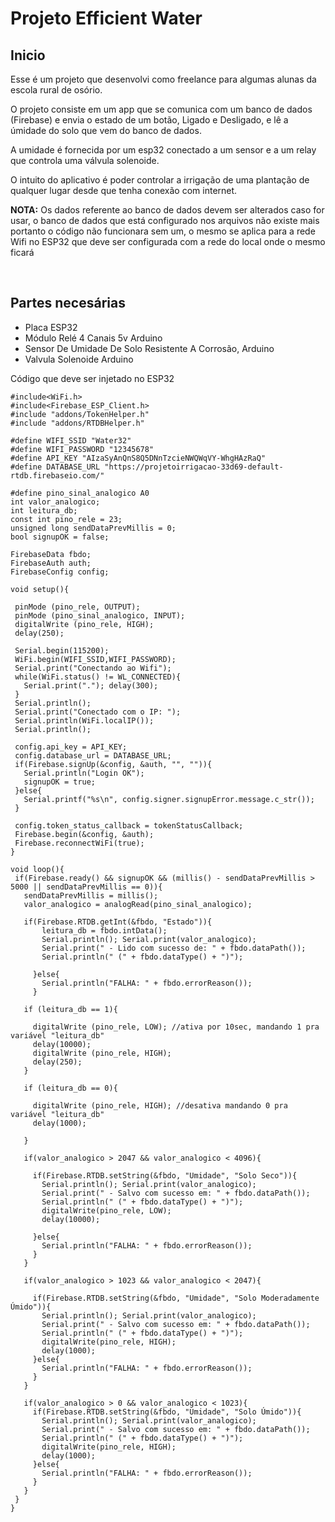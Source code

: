 # Projeto Efficient Water

## Inicio
<p>Esse é um projeto que desenvolvi como freelance para algumas alunas da escola rural de osório.</p>
<p>O projeto consiste em um app que se comunica com um banco de dados (Firebase) e envia o estado de um botão, Ligado e Desligado, e lê a úmidade do solo que vem do banco de dados.</p>
<p>A umidade é fornecida por um esp32 conectado a um sensor e a um relay que controla uma válvula solenoide.</p>
<p>O intuito do aplicativo é poder controlar a irrigação de uma plantação de qualquer lugar desde que tenha conexão com internet.</p>
<p><b>NOTA:</b> Os dados referente ao banco de dados devem ser alterados caso for usar, o banco de dados que está configurado nos arquivos não existe mais portanto o código não funcionara sem um, o mesmo se aplica para a rede Wifi no ESP32 que deve ser configurada com a rede do local onde o mesmo ficará</p>
<br>

## Partes necesárias
<ul>
  <li>Placa ESP32</li>
  <li>Módulo Relé 4 Canais 5v Arduino</li>
  <li>Sensor De Umidade De Solo Resistente A Corrosão, Arduino</li>
  <li>Valvula Solenoide Arduino</li>
</ul>
<p>Código que deve ser injetado no ESP32</p>

 ```
 #include<WiFi.h>
#include<Firebase_ESP_Client.h>
#include "addons/TokenHelper.h"
#include "addons/RTDBHelper.h"

#define WIFI_SSID "Water32"
#define WIFI_PASSWORD "12345678"
#define API_KEY "AIzaSyAnQnS8Q5DNnTzcieNWQWqVY-WhgHAzRaQ"
#define DATABASE_URL "https://projetoirrigacao-33d69-default-rtdb.firebaseio.com/"

#define pino_sinal_analogico A0
int valor_analogico;
int leitura_db;
const int pino_rele = 23;
unsigned long sendDataPrevMillis = 0;
bool signupOK = false;

FirebaseData fbdo;
FirebaseAuth auth;
FirebaseConfig config;

void setup(){
  
  pinMode (pino_rele, OUTPUT);
  pinMode (pino_sinal_analogico, INPUT);
  digitalWrite (pino_rele, HIGH);
  delay(250);
  
  Serial.begin(115200);
  WiFi.begin(WIFI_SSID,WIFI_PASSWORD);
  Serial.print("Conectando ao Wifi");
  while(WiFi.status() != WL_CONNECTED){
    Serial.print("."); delay(300);
  }
  Serial.println();
  Serial.print("Conectado com o IP: ");
  Serial.println(WiFi.localIP());
  Serial.println();

  config.api_key = API_KEY;
  config.database_url = DATABASE_URL;
  if(Firebase.signUp(&config, &auth, "", "")){
    Serial.println("Login OK");
    signupOK = true;
  }else{
    Serial.printf("%s\n", config.signer.signupError.message.c_str());
  }

  config.token_status_callback = tokenStatusCallback;
  Firebase.begin(&config, &auth);
  Firebase.reconnectWiFi(true);
}

void loop(){
  if(Firebase.ready() && signupOK && (millis() - sendDataPrevMillis > 5000 || sendDataPrevMillis == 0)){
    sendDataPrevMillis = millis();
    valor_analogico = analogRead(pino_sinal_analogico);

    if(Firebase.RTDB.getInt(&fbdo, "Estado")){
        leitura_db = fbdo.intData();
        Serial.println(); Serial.print(valor_analogico);
        Serial.print(" - Lido com sucesso de: " + fbdo.dataPath());
        Serial.println(" (" + fbdo.dataType() + ")");
        
      }else{
        Serial.println("FALHA: " + fbdo.errorReason());
      }

    if (leitura_db == 1){
      
      digitalWrite (pino_rele, LOW); //ativa por 10sec, mandando 1 pra variável "leitura_db"
      delay(10000);
      digitalWrite (pino_rele, HIGH);
      delay(250);
    }

    if (leitura_db == 0){
       
      digitalWrite (pino_rele, HIGH); //desativa mandando 0 pra variável "leitura_db"
      delay(1000);
        
    }
    
    if(valor_analogico > 2047 && valor_analogico < 4096){  
      
      if(Firebase.RTDB.setString(&fbdo, "Umidade", "Solo Seco")){
        Serial.println(); Serial.print(valor_analogico);
        Serial.print(" - Salvo com sucesso em: " + fbdo.dataPath());
        Serial.println(" (" + fbdo.dataType() + ")");
        digitalWrite(pino_rele, LOW);
        delay(10000);
        
      }else{
        Serial.println("FALHA: " + fbdo.errorReason());
      }
    }

    if(valor_analogico > 1023 && valor_analogico < 2047){

      if(Firebase.RTDB.setString(&fbdo, "Umidade", "Solo Moderadamente Úmido")){
        Serial.println(); Serial.print(valor_analogico);
        Serial.print(" - Salvo com sucesso em: " + fbdo.dataPath());
        Serial.println(" (" + fbdo.dataType() + ")");
        digitalWrite(pino_rele, HIGH);
        delay(1000);
      }else{
        Serial.println("FALHA: " + fbdo.errorReason());
      }
    }

    if(valor_analogico > 0 && valor_analogico < 1023){
      if(Firebase.RTDB.setString(&fbdo, "Umidade", "Solo Úmido")){
        Serial.println(); Serial.print(valor_analogico);
        Serial.print(" - Salvo com sucesso em: " + fbdo.dataPath());
        Serial.println(" (" + fbdo.dataType() + ")");
        digitalWrite(pino_rele, HIGH);
        delay(1000);
      }else{
        Serial.println("FALHA: " + fbdo.errorReason());
      }
    }
  }
}
 ```
